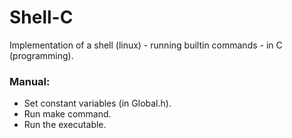 # Shell-C
Implementation of a shell (linux) - running builtin commands - in C (programming).

### Manual:
* Set constant variables (in Global.h).
* Run make command.
* Run the executable.
